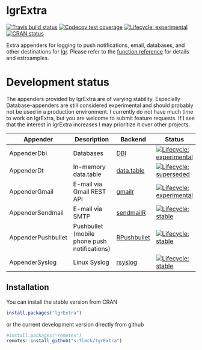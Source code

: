 
<!-- README.md is generated from README.Rmd. Please edit that file -->

# lgrExtra

<!-- badges: start -->

[![Travis build
status](https://travis-ci.com/s-fleck/lgrExtra.svg?branch=master)](https://travis-ci.com/s-fleck/lgrExtra)
[![Codecov test
coverage](https://codecov.io/gh/s-fleck/lgrExtra/branch/master/graph/badge.svg)](https://codecov.io/gh/s-fleck/lgrExtra?branch=master)
[![Lifecycle:
experimental](https://img.shields.io/badge/lifecycle-experimental-orange.svg)](https://www.tidyverse.org/lifecycle/#experimental)
[![CRAN
status](https://www.r-pkg.org/badges/version/lgrExtra)](https://CRAN.R-project.org/package=lgrExtra)
<!-- badges: end -->

Extra appenders for logging to push notifications, email, databases, and
other destinations for [lgr](https://github.com/s-fleck/lgr). Please
refer to the [function
reference](https://s-fleck.github.io/lgrExtra/reference/index.html) for
details and estrxamples.

# Development status

The appenders provided by lgrExtra are of varying stability. Especially
Database-appenders are still considered experimental and should probably
not be used in a production environment. I currently do not have much
time to work on lgrExtra, but you are welcome to submit feature
requests. If I see that the interest in lgrExtra increases I may
prioritize it over other projects.

| Appender           | Description                                  | Backend                                                       | Status                                                                                                                                          |
|--------------------|----------------------------------------------|---------------------------------------------------------------|-------------------------------------------------------------------------------------------------------------------------------------------------|
| AppenderDbi        | Databases                                    | [DBI](https://cran.r-project.org/package=DBI)                 | [![Lifecycle: experimental](https://img.shields.io/badge/lifecycle-experimental-orange.svg)](https://www.tidyverse.org/lifecycle/#experimental) |
| AppenderDt         | In-memory data.table                         | [data.table](https://github.com/Rdatatable/data.table)        | [![Lifecycle: superseded](https://img.shields.io/badge/lifecycle-superseded-blue.svg)](https://www.tidyverse.org/lifecycle/#superseded)         |
| AppenderGmail      | E-mail via Gmail REST API                    | [gmailr](https://cran.r-project.org/package=gmailr)           | [![Lifecycle: experimental](https://img.shields.io/badge/lifecycle-experimental-orange.svg)](https://www.tidyverse.org/lifecycle/#experimental) |
| AppenderSendmail   | E-mail via SMTP                              | [sendmailR](https://cran.r-project.org/package=sendmailR)     | [![Lifecycle: stable](https://img.shields.io/badge/lifecycle-stable-brightgreen.svg)](https://www.tidyverse.org/lifecycle/#stable)              |
| AppenderPushbullet | Pushbullet (mobile phone push notifications) | [RPushbullet](https://cran.r-project.org/package=RPushbullet) | [![Lifecycle: stable](https://img.shields.io/badge/lifecycle-stable-brightgreen.svg)](https://www.tidyverse.org/lifecycle/#stable)              |
| AppenderSyslog     | Linux Syslog                                 | [rsyslog](https://cran.r-project.org/package=rsyslog)         | [![Lifecycle: stable](https://img.shields.io/badge/lifecycle-stable-brightgreen.svg)](https://www.tidyverse.org/lifecycle/#stable)              |

## Installation

You can install the stable version from CRAN

``` r
install.packages("lgrExtra")
```

or the current development version directly from github

``` r
#install.packages("remotes")
remotes::install_github("s-fleck/lgrExtra")
```
